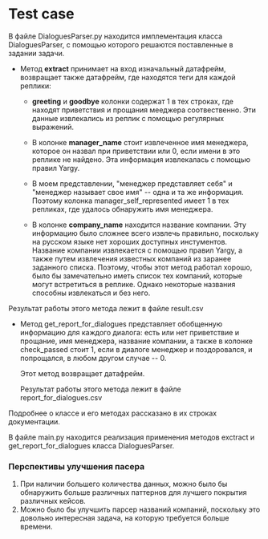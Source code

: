 # Test case

В файле DialoguesParser.py находится имплементация класса DialoguesParser, с помощью которого решаются поставленные в задании задачи.
  * Метод **extract** принимает на вход изначальный датафрейм, возвращает также датафрейм, где находятся теги для каждой реплики: 
    * **greeting** и **goodbye** колонки содержат 1 в тех строках, где находят приветствия и прощания мееджера соотвественно. Эти данные извлекались из реплик с помощью регулярных выражений.
    * В колонке **manager_name** стоит извлеченное имя менеджера, которое он назвал при приветствии или 0, если имени в это реплике не найдено. Эта информация извлекалась с помощью правил Yargy.
    
     * В моем представлении, "менеджер представляет себя" и "менеджер называет свое имя" -- одна и та же информация. Поэтому колонка manager_self_represented имеет 1 в тех репликах, где удалось обнаружить имя менеджера.
    
    * В колонке **company_name** находится название компании. Эту информацию было сложнее всего извлечь правильно, поскольку на русском языке нет хороших доступных инстументов. Название компании извлекается с помощью правил Yargy, а также путем извлечения известных компаний из заранее заданного списка. Поэтому, чтобы этот метод работал хорошо, было бы замечательно иметь список тех компаний, которые могут встретиться в реплике. Однако некоторые названия способны извлекаться и без него.
   
   Результат работы этого метода лежит в файле result.csv
   
  * Метод get_report_for_dialogues представляет обобщенную информацию для каждого диалога: есть или нет приветствие и прощание, имя менеджера, название компании, а также в колонке check_passed стоит 1, если в диалоге менеджер и поздоровался, и попрощался, в любом другом случае -- 0.
    
    Этот метод возвращает датафрейм.
    
    Результат работы этого метода лежит в файле report_for_dialogues.csv
    
  Подробнее о классе и его методах рассказано в их строках документации.
    
В файле main.py находится реализация применения методов exctract и get_report_for_dialogues класса DialoguesParser.


### Перспективы улучшения пасера
1. При наличии большего количества данных, можно было бы обнаружить больше различных паттернов для лучшего покрытия различных кейсов.
2. Можно было бы улучшить парсер названий компаний, поскольку это довольно интересная задача, на которую требуется больше времени.
